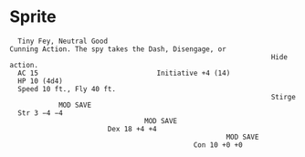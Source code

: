 # Sprite

      Tiny Fey, Neutral Good                                        Cunning Action. The spy takes the Dash, Disengage, or
                                                                    Hide action.
      AC 15                             Initiative +4 (14)
      HP 10 (4d4)
      Speed 10 ft., Fly 40 ft.
                                                                    Stirge
                MOD SAVE
      Str 3 −4 −4
                                     MOD SAVE
                            Dex 18 +4 +4
                                                         MOD SAVE
                                                 Con 10 +0 +0
